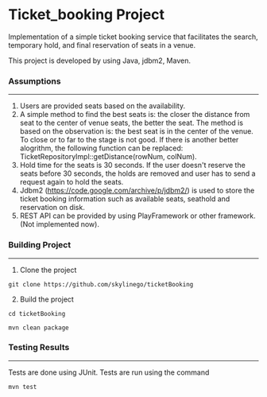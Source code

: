 # Ticket_booking Project
Implementation of a simple ticket booking service that facilitates the search, temporary hold, and final reservation of seats in a venue.

This project is developed by using Java, jdbm2, Maven.

### Assumptions
---
1. Users are provided seats based on the availability.
2. A simple method to find the best seats is: the closer the distance from seat to the center of venue seats, the better the seat. The method is based on the observation is: the best seat is in the center of the venue. To close or to far to the stage is not good. If there is another better alogrithm, the following function can be replaced: TicketRepositoryImpl::getDistance(rowNum, colNum). 
3. Hold time for the seats is 30 seconds. If the user doesn't reserve the seats before 30 seconds, the holds are removed and user has to send a request again to hold the seats.
4. Jdbm2 (https://code.google.com/archive/p/jdbm2/) is used to store the ticket booking information such as available seats, seathold and reservation on disk.
5. REST API can be provided by using PlayFramework or other framework. (Not implemented now).

### Building Project
---
1. Clone the project
 ```
 git clone https://github.com/skylinego/ticketBooking
 ```
2. Build the project
```
cd ticketBooking
```
```
mvn clean package
```

### Testing Results
---
Tests are done using JUnit. Tests are run using the command 
```
mvn test
```
